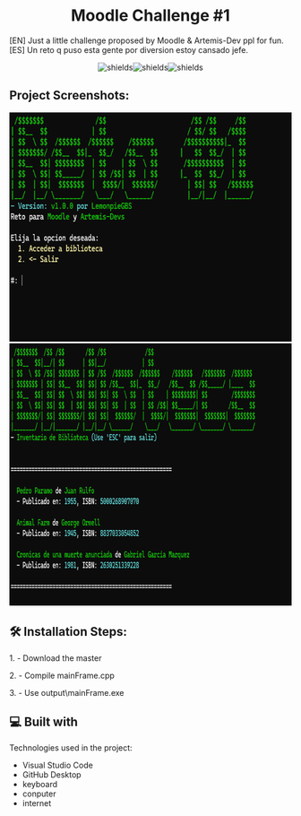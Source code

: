 <h1 align="center" id="title">Moodle Challenge #1</h1>

<p id="description">[EN] Just a little challenge proposed by Moodle &amp; Artemis-Dev ppl for fun. [ES] Un reto q puso esta gente por diversion estoy cansado jefe.</p>

<p align="center"><img src="https://img.shields.io/badge/im-high-green" alt="shields"><img src="https://img.shields.io/badge/im-sleepy-purple" alt="shields"><img src="https://img.shields.io/badge/pq_me-hago_esto-red" alt="shields"></p>

<h2>Project Screenshots:</h2>

<img src="https://github.com/LemonpieGBS/moodlechallenge1/blob/main/screenshot-1.png" alt="project-screenshot" width="691" height="409/">

<img src="https://github.com/LemonpieGBS/moodlechallenge1/blob/main/screenshot-2.png" alt="project-screenshot" width="852" height="468/">

<h2>🛠️ Installation Steps:</h2>

<p>1. - Download the master</p>

<p>2. - Compile mainFrame.cpp</p>

<p>3. - Use output\mainFrame.exe</p>

  
  
<h2>💻 Built with</h2>

Technologies used in the project:

*   Visual Studio Code
*   GitHub Desktop
*   keyboard
*   conputer
*   internet
